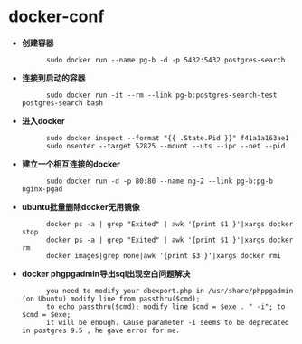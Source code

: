 # docker-conf

- **创建容器**

            sudo docker run --name pg-b -d -p 5432:5432 postgres-search

- **连接到启动的容器**
	
	        sudo docker run -it --rm --link pg-b:postgres-search-test postgres-search bash

- **进入docker**
	
	        sudo docker inspect --format "{{ .State.Pid }}" f41a1a163ae1
	        sudo nsenter --target 52825 --mount --uts --ipc --net --pid

- **建立一个相互连接的docker**
	
	        sudo docker run -d -p 80:80 --name ng-2 --link pg-b:pg-b nginx-pgad

- **ubuntu批量删除docker无用镜像**
	
	        docker ps -a | grep "Exited" | awk '{print $1 }'|xargs docker stop
			docker ps -a | grep "Exited" | awk '{print $1 }'|xargs docker rm
			docker images|grep none|awk '{print $3 }'|xargs docker rmi


- **docker phgpgadmin导出sql出现空白问题解决**
	
	        you need to modify your dbexport.php in /usr/share/phppgadmin (on Ubuntu) modify line from passthru($cmd); 
			to echo passthru($cmd); modify line $cmd = $exe . " -i"; to $cmd = $exe;
			it will be enough. Cause parameter -i seems to be deprecated in postgres 9.5 , he gave error for me.
